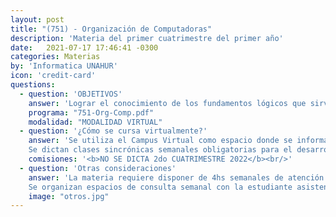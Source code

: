 ```yaml
---
layout: post
title: "(751) - Organización de Computadoras"
description: 'Materia del primer cuatrimestre del primer año'
date:   2021-07-17 17:46:41 -0300
categories: Materias
by: 'Informatica UNAHUR'
icon: 'credit-card'
questions:
  - question: 'OBJETIVOS'
    answer: 'Lograr el conocimiento de los fundamentos lógicos que sirven como base a los sistemas de computación. Algunos de los temas que se abordan son: Representación de la información: alfanumérico, numérico, punto fijo y flotante, AS-CII. Sistema de numeración binario. Aritmética de las computadoras. Unidades funcionales: Unidad Central de Proceso, Unidad de Control, memorias. Periféricos: conceptos y principio de funcionamiento. Procesadores de Entrada/Salida. Lógica digital: circuitos combinatorios, circuitos secuenciales. Arquitectura del computador: Componentes de la CPU. Lenguaje Máquina.'
    programa: "751-Org-Comp.pdf"
    modalidad: "MODALIDAD VIRTUAL"
  - question: '¿Cómo se cursa virtualmente?'
    answer: 'Se utiliza el Campus Virtual como espacio donde se informan novedades y se van habilitando contenidos semanalmente.
    Se dictan clases sincrónicas semanales obligatorias para el desarrollo teórico con ejercicios de aplicación los días indicados en el horario que se opta al inscribirse.'
    comisiones: '<b>NO SE DICTA 2do CUATRIMESTRE 2022</b><br/>'
  - question: 'Otras consideraciones'
    answer: 'La materia requiere disponer de 4hs semanales de atención a las actividades sincrónicas que proponen los profesores y siendo que la carga horaria establecida es de 6hs, se recomienda organizarse para disponer de otro tanto para realizar prácticas y estudiar. Es decir, unas 12hs semanales en total.
    Se organizan espacios de consulta semanal con la estudiante asistente'
    image: "otros.jpg"
---
```

